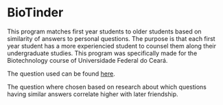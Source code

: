 # BioTinder
This program matches first year students to older students based on similarity of answers to personal questions. The purpose is that each first year student has a more experiencied student to counsel them along their undergraduate studies. This program was specifically made for the Biotechnology course of Universidade Federal do Ceará.

The question used can be found [here](https://forms.gle/iwyFBoAftDuxMAK58). 

The question where chosen based on research about which questions having similar answers correlate higher with later friendship.
